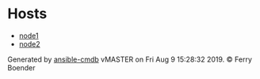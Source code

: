 # <a name="top"></a>Hosts

* [node1](node1.md)
* [node2](node2.md)

Generated by [ansible-cmdb](https://github.com/fboender/ansible-cmdb) vMASTER on Fri Aug  9 15:28:32 2019. &copy; Ferry Boender
